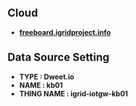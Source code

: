 Cloud
--------------------------

* **[freeboard.igridproject.info](http://freeboard.igridproject.info)**

Data Source Setting
--------------------------

* **TYPE        : Dweet.io**
* **NAME        : kb01**
* **THING NAME  : igrid-iotgw-kb01**
